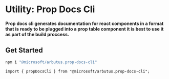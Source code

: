 # Utility: Prop Docs Cli

**Prop docs cli generates documentation for react components in a format that is ready to be plugged into a prop table component it is best to use it as part of the build proccess.**

## Get Started

```sh
npm i "@microsoft/arbutus.prop-docs-cli"
```

```
import { propDocsCli } from "@microsoft/arbutus.prop-docs-cli";
```
